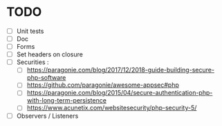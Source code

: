 # TODO

- [ ] Unit tests
- [ ] Doc
- [ ] Forms
- [ ] Set headers on closure
- [ ] Securities :
    - [ ] https://paragonie.com/blog/2017/12/2018-guide-building-secure-php-software
    - [ ] https://github.com/paragonie/awesome-appsec#php
    - [ ] https://paragonie.com/blog/2015/04/secure-authentication-php-with-long-term-persistence
    - [ ] https://www.acunetix.com/websitesecurity/php-security-5/
- [ ] Observers / Listeners
